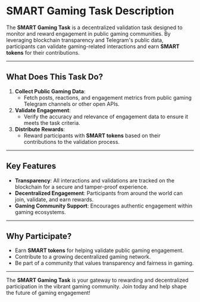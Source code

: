 # SMART Gaming Task Description
The **SMART Gaming Task** is a decentralized validation task designed to monitor and reward engagement in public gaming communities. By leveraging blockchain transparency and Telegram's public data, participants can validate gaming-related interactions and earn **SMART tokens** for their contributions.

---
## What Does This Task Do?
1. **Collect Public Gaming Data**:
   - Fetch posts, reactions, and engagement metrics from public gaming Telegram channels or other open APIs.
2. **Validate Engagement**:
   - Verify the accuracy and relevance of engagement data to ensure it meets the task criteria.
3. **Distribute Rewards**:
   - Reward participants with **SMART tokens** based on their contributions to the validation process.
---
## Key Features
- **Transparency**: All interactions and validations are tracked on the blockchain for a secure and tamper-proof experience.
- **Decentralized Engagement**: Participants from around the world can join, validate, and earn rewards.
- **Gaming Community Support**: Encourages authentic engagement within gaming ecosystems.
---
## Why Participate?
- Earn **SMART tokens** for helping validate public gaming engagement.
- Contribute to a growing decentralized gaming network.
- Be part of a community that values transparency and fairness in gaming.
---
The **SMART Gaming Task** is your gateway to rewarding and decentralized participation in the vibrant gaming community. Join today and help shape the future of gaming engagement!

